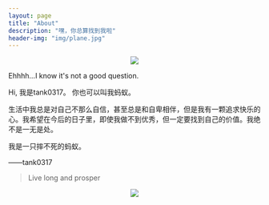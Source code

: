 ```yaml
---
layout: page
title: "About"
description: "嘿，你总算找到我啦"
header-img: "img/plane.jpg"
---
```


<center>
    <p><img src="https://github.com/tank0317/tank0317.github.io/blob/master/img/head.png?raw=true" align="center"></p>
</center>

Ehhhh...I know it's not a good question.

Hi, 我是tank0317。 你也可以叫我蚂蚁。

生活中我总是对自己不那么自信，甚至总是和自卑相伴，但是我有一颗追求快乐的心。我希望在今后的日子里，即使我做不到优秀，但一定要找到自己的价值。我绝不是一无是处。

我是一只摔不死的蚂蚁。

——tank0317


> Live long and prosper

<center>
    <p><img src="http://dreamofbook.qiniudn.com/hacker.png" align="center"></p>
</center>
